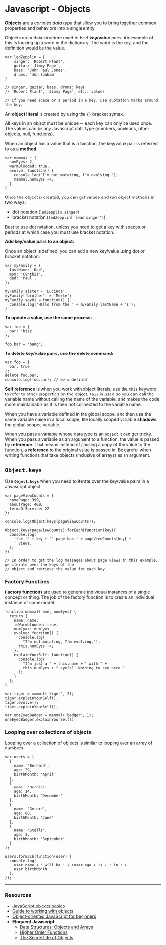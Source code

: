 # Javascript - Objects

**Objects** are a *complex data type* that allow you to bring together common properties and behaviors into a single entity.

Objects are a data structure used to hold **key/value** pairs. An example of this is looking up a word in the dictionary. The word is the key, and the definition would be the value.

```
var ledZepplin = {
	singer: 'Robert Plant',
	guitar: 'Jimmy Page',
	bass: 'John Paul Jones',
	drums: 'Jon Bonham'
}

// singer, guitar, bass, drums: keys
// 'Robert Plant', 'Jimmy Page', etc.: values

// if you need space or a period in a key, use quotation marks around the key.
```

An **object literal** is created by using the ```{}``` bracket syntax.

All keys in an object must be unique -- each key can only be used once. The values can be any Javascript data type (numbers, booleans, other objects, null, functions).

When an object has a value that is a function, the key/value pair is referred to as a **method**.

```
var mammal = {
  numEyes: 2,
  warmBlooded: true, 
  evolve: function() {
    console.log("I'm not mutating, I'm evolving.");
    mammal.numEyes ++;
  } 
}
```

Once the object is created, you can get values and run object methods in two ways:
+ dot notation (```ledZepplin.singer```)
+ bracket notation (```ledZepplin['lead singer']```).

Best to use dot notation, unless you need to get a key with spaces or periods at which case you must use bracket notation.

**Add key/value pairs to an object:**

Once an object is defined, you can add a new key/value using dot or bracket notation:

```
var myFamily = {
  lastName: 'Doe',
  mom: 'Cynthia',
  dad: 'Paul',
};

myFamily.sister = 'Lucinda';
myFamily['brother'] = 'Merle';
myFamily.sayHi = function() {
  console.log('Hello from the ' + myFamily.lastName + 's');
}
```

**To update a value, use the same process:**

```
var foo = {
  bar: 'bizz'
};

foo.bar = 'bang';
```

**To delete key/value pairs, use the **delete** command:**

```
var foo = {
  bar: true
};
delete foo.bar;
console.log(foo.bar); // => undefined
```

**Self reference** is when you work with object literals, use the ```this``` keyword to refer to other properties on the object. ```this``` is used so you can call the variable name without calling the name of the variable, and makes the code more maintainable as it is then not connected to the variable name.

When you have a variable defined in the global scope, and then use the same variable name in a local scope, the locally scoped variable **shadows** the global scoped variable.

When you pass a variable whose data type is an ```object``` it can get tricky. When you pass a variable as an argument to a function, the value is passed by **reference**. That means instead of passing a copy of the value to the function, a **reference** to the original value is passed in. Be careful when writing functions that take objects (inclusive of arrays) as an argument.

## ```Object.keys```

Use **```Object.keys```** when you need to iterate over the key/value pairs in a Javascript object.

```
var pageViewCounts = {
  homePage: 399,
  aboutPage: 400,
  termsOfService: 22
};

console.log(Object.keys(pageViewCounts));

Object.keys(pageViewCounts).forEach(function(key){
  console.log(
    'the `' + key + '` page has ' + pageViewCounts[key] +
    ' views.'
  );
})

// In order to get the log messages about page views in this example, we iterate over the keys of the
// object and retrieve the value for each key.
```

### Factory Functions

**Factory functions** are used to generate individual instances of a single concept or thing. The job of the factory function is to create an individual instance of some model.

```
function mammal(name, numEyes) {
  return {
    name: name,
    isWarmblooded: true,
    numEyes: numEyes,
    evolve: function() {
      console.log(
        "I'm not mutating, I'm evolving.");
      this.numEyes ++;
    },
    explainYourSelf: function() {
      console.log(
        "I'm just a " + this.name + " with " +
        this.numEyes + " eye(s). Nothing to see here."
      );
    }
  };
}

var tiger = mammal('tiger', 2);
tiger.explainYourSelf();
tiger.evolve();
tiger.explainYourSelf();

var oneEyedBadger = mammal('badger', 1);
oneEyedBadger.explainYourSelf();
```

### Looping over collections of objects

Looping over a collection of objects is similar to looping over an array of numbers.

```
var users = [
  {
    name: 'Bernard',
    age: 29,
    birthMonth: 'April'
  },
  {
    name: 'Bernice',
    age: 14,
    birthMonth: 'December'
  },
  {
    name: 'Gerard',
    age: 88,
    birthMonth: 'June'
  },
  {
    name: 'Stella',
    age: 3,
    birthMonth: 'September'
  }
];

users.forEach(function(user) {
  console.log(
    user.name + ' will be ' + (user.age + 1) + ' in ' +
    user.birthMonth
  );
});
```
---
### Resources

+ [JavaScript objects basics](https://developer.mozilla.org/en-US/docs/Learn/JavaScript/Objects/Basics)
+ [Guide to working with objects](https://developer.mozilla.org/en-US/docs/Web/JavaScript/Guide/Working_with_Objects)
+ [Object-oriented JavaScript for beginners](https://developer.mozilla.org/en-US/docs/Learn/JavaScript/Objects/Object-oriented_JS)
+ **Eloquent Javascript**
  + [Data Structures: Objects and Arrays](http://eloquentjavascript.net/04_data.html)
  + [Higher Order Functions](http://eloquentjavascript.net/05_higher_order.html)
  + [The Secret Life of Objects](http://eloquentjavascript.net/06_object.html)

